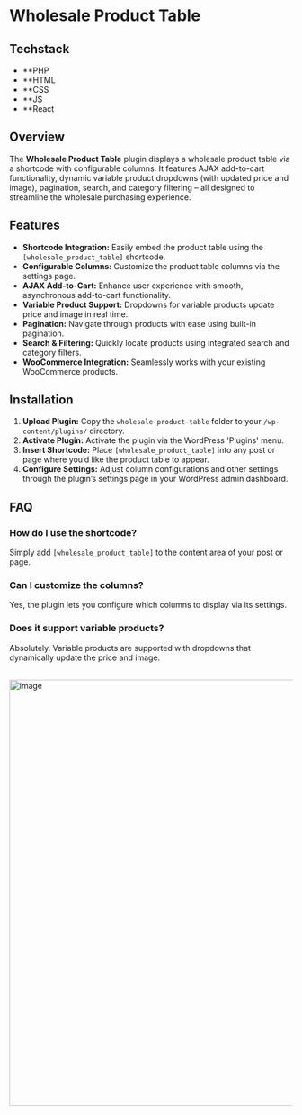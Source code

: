 # Wholesale Product Table 

## Techstack
- **PHP
- **HTML
- **CSS
- **JS
- **React

## Overview
The **Wholesale Product Table** plugin displays a wholesale product table via a shortcode with configurable columns. It features AJAX add-to-cart functionality, dynamic variable product dropdowns (with updated price and image), pagination, search, and category filtering – all designed to streamline the wholesale purchasing experience.

## Features
- **Shortcode Integration:** Easily embed the product table using the `[wholesale_product_table]` shortcode.
- **Configurable Columns:** Customize the product table columns via the settings page.
- **AJAX Add-to-Cart:** Enhance user experience with smooth, asynchronous add-to-cart functionality.
- **Variable Product Support:** Dropdowns for variable products update price and image in real time.
- **Pagination:** Navigate through products with ease using built-in pagination.
- **Search & Filtering:** Quickly locate products using integrated search and category filters.
- **WooCommerce Integration:** Seamlessly works with your existing WooCommerce products.

## Installation
1. **Upload Plugin:** Copy the `wholesale-product-table` folder to your `/wp-content/plugins/` directory.
2. **Activate Plugin:** Activate the plugin via the WordPress 'Plugins' menu.
3. **Insert Shortcode:** Place `[wholesale_product_table]` into any post or page where you’d like the product table to appear.
4. **Configure Settings:** Adjust column configurations and other settings through the plugin’s settings page in your WordPress admin dashboard.

## FAQ
### How do I use the shortcode?
Simply add `[wholesale_product_table]` to the content area of your post or page.
### Can I customize the columns?
Yes, the plugin lets you configure which columns to display via its settings.
### Does it support variable products?
Absolutely. Variable products are supported with dropdowns that dynamically update the price and image.

<br>
<img width="757" alt="image" src="https://github.com/user-attachments/assets/db1b38ad-1260-4325-94b0-ff946553aa86" />